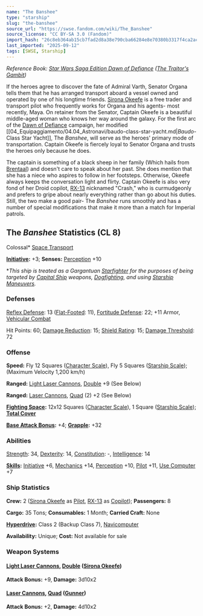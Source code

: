 ```yaml
---
name: "The Banshee"
type: "starship"
slug: "the-banshee"
source_url: "https://swse.fandom.com/wiki/The_Banshee"
source_license: "CC BY-SA 3.0 (Fandom)"
import_hash: "26c8eb364ab15cb7fad2d8a38e790cba66284e8e70380b3317f4ca2ac72a8250"
last_imported: "2025-09-12"
tags: [SWSE, Starship]
---
```

*Reference Book: [Star Wars Saga Edition Dawn of Defiance](https://swse.fandom.com/wiki/Star_Wars_Saga_Edition_Dawn_of_Defiance) ([The Traitor's Gambit](https://swse.fandom.com/wiki/The_Traitor's_Gambit))*

If the heroes agree to discover the fate of Admiral Varth, Senator Organa tells them that he has arranged transport aboard a vessel owned and operated by one of his longtime friends. [Sirona Okeefe](https://swse.fandom.com/wiki/Sirona_Okeefe) is a free trader and transport pilot who frequently works for Organa and his agents- most recently, Maya. On retainer from the Senator, Captain Okeefe is a beautiful middle-aged woman who knows her way around the galaxy. For the first arc of the [Dawn of Defiance](https://swse.fandom.com/wiki/Dawn_of_Defiance) campaign, her modified [[04_Equipaggiamento/04.04_Astronavi/baudo-class-star-yacht.md|*Baudo*-Class Star Yacht]], The *Banshee*, will serve as the heroes' primary mode of transportation. Captain Okeefe is fiercely loyal to Senator Organa and trusts the heroes only because he does.

The captain is something of a black sheep in her family (Which hails from [Brentaal](https://swse.fandom.com/wiki/Brentaal)) and doesn't care to speak about her past. She does mention that she has a niece who aspires to follow in her footsteps. Otherwise, Okeefe always keeps the conversation light and flirty. Captain Okeefe is also very fond of her Droid copilot, [RX-13](https://swse.fandom.com/wiki/RX-13) nicknamed "Crash," who is curmudgeonly and prefers to gripe about nearly everything rather than go about his duties. Still, the two make a good pair- The *Banshee* runs smoothly and has a number of special modifications that make it more than a match for Imperial patrols.

## The *Banshee* Statistics (CL 8)
Colossal* [Space Transport](https://swse.fandom.com/wiki/Space_Transport)

**[Initiative](https://swse.fandom.com/wiki/Initiative):** +3; **Senses:** [Perception](https://swse.fandom.com/wiki/Perception) +10

**This ship is treated as a Gargantuan [Starfighter](https://swse.fandom.com/wiki/Starfighter) for the purposes of being targeted by [Capital Ship](https://swse.fandom.com/wiki/Capital_Ship) weapons, [Dogfighting](https://swse.fandom.com/wiki/Dogfighting), and using [Starship Maneuvers](https://swse.fandom.com/wiki/Starship_Maneuvers).*
### Defenses
[Reflex Defense](https://swse.fandom.com/wiki/Reflex_Defense_(Vehicles)): 13 ([Flat-Footed](https://swse.fandom.com/wiki/Flat-Footed): 11), [Fortitude Defense](https://swse.fandom.com/wiki/Fortitude_Defense_(Vehicles)): 22; +11 Armor, [Vehicular Combat](https://swse.fandom.com/wiki/Vehicular_Combat)

Hit Points: 60; [Damage Reduction](https://swse.fandom.com/wiki/Damage_Reduction): 15; [Shield Rating](https://swse.fandom.com/wiki/Shield_Rating): 15; [Damage Threshold](https://swse.fandom.com/wiki/Damage_Threshold_(Vehicles)): 72
### Offense
**Speed:** Fly 12 Squares ([Character Scale](https://swse.fandom.com/wiki/Character_Scale)), Fly 5 Squares ([Starship Scale](https://swse.fandom.com/wiki/Starship_Scale)); (Maximum Velocity 1,200 km/h)

**Ranged:** [Light Laser Cannons](https://swse.fandom.com/wiki/Light_Laser_Cannons), [Double](https://swse.fandom.com/wiki/Double) +9 (See Below)

**Ranged:** [Laser Cannons](https://swse.fandom.com/wiki/Laser_Cannons), [Quad](https://swse.fandom.com/wiki/Quad) (2) +2 (See Below)

**[Fighting Space](https://swse.fandom.com/wiki/Fighting_Space):** 12x12 Squares ([Character Scale](https://swse.fandom.com/wiki/Character_Scale)), 1 Square ([Starship Scale](https://swse.fandom.com/wiki/Starship_Scale)); **[Total Cover](https://swse.fandom.com/wiki/Total_Cover)**

**[Base Attack Bonus](https://swse.fandom.com/wiki/Base_Attack_Bonus):** +4; **[Grapple](https://swse.fandom.com/wiki/Grapple):** +32
### Abilities
[Strength](https://swse.fandom.com/wiki/Strength): 34, [Dexterity](https://swse.fandom.com/wiki/Dexterity): 14, [Constitution](https://swse.fandom.com/wiki/Constitution): -, [Intelligence](https://swse.fandom.com/wiki/Intelligence): 14

**[Skills](https://swse.fandom.com/wiki/Skills):** [Initiative](https://swse.fandom.com/wiki/Initiative) +6, [Mechanics](https://swse.fandom.com/wiki/Mechanics) +14, [Perception](https://swse.fandom.com/wiki/Perception) +10, [Pilot](https://swse.fandom.com/wiki/Pilot) +11, [Use Computer](https://swse.fandom.com/wiki/Use_Computer) +7
### Ship Statistics
**Crew:** 2 ([Sirona Okeefe](https://swse.fandom.com/wiki/Sirona_Okeefe) as [Pilot](https://swse.fandom.com/wiki/Pilot_(Vehicle_Combat)), [RX-13](https://swse.fandom.com/wiki/RX-13) as [Copilot](https://swse.fandom.com/wiki/Copilot)); **Passengers:** 8

**Cargo:** 35 Tons; **Consumables:** 1 Month; **Carried Craft:** None

**[Hyperdrive](https://swse.fandom.com/wiki/Hyperdrive):** Class 2 (Backup Class 7), [Navicomputer](https://swse.fandom.com/wiki/Navicomputer)

**Availability:** Unique; **Cost:** Not available for sale
### Weapon Systems
#### **[Light Laser Cannons](https://swse.fandom.com/wiki/Light_Laser_Cannons), [Double](https://swse.fandom.com/wiki/Double) ([Sirona Okeefe](https://swse.fandom.com/wiki/Sirona_Okeefe))**
**Attack Bonus:** +9, **Damage:** 3d10x2
#### **[Laser Cannons](https://swse.fandom.com/wiki/Laser_Cannons), [Quad](https://swse.fandom.com/wiki/Quad) ([Gunner](https://swse.fandom.com/wiki/Gunner))**
**Attack Bonus:** +2, **Damage:** 4d10x2